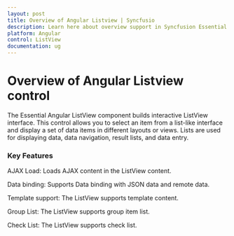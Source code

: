 ```yaml
---
layout: post
title: Overview of Angular Listview | Syncfusio
description: Learn here about overview support in Syncfusion Essential Angular Listview control, its elements and more details.
platform: Angular
control: ListView
documentation: ug
---
```


# Overview of Angular Listview control

The Essential Angular ListView component builds interactive ListView interface. This control allows you to select an item from a list-like interface and display a set of data items in different layouts or views. Lists are used for displaying data, data navigation, result lists, and data entry.

### Key Features

AJAX Load: Loads AJAX content in the ListView content.

Data binding: Supports Data binding with JSON data and remote data.

Template support: The ListView supports template content.

Group List: The ListView supports group item list.

Check List: The ListView supports check list.

